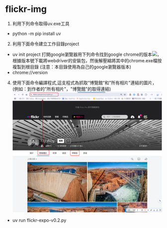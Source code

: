 # flickr-img


1. 利用下列命令取得uv.exe工具
  - python -m pip install uv
2. 利用下面命令建立工作目錄project
  - uv init project
   打開google瀏覽器用下列命令找到google chrome的版本![](images/google-version)，根據版本號下載將webdriver的安裝包，然後解壓縮將其中的chrome.exe檔按複製到根目錄 (注意：本目錄使用為自己的google瀏覽器版本)
- chrome://version 
4. 使用下面命令編譯程式,這支程式為抓取“博覽館“和"所有相片"連結的圖片，(例如：到作者的"所有相片"，"博覽館"的取得連結) ![](images/flickr001.png)
- uv run flickr-expo-v0.2.py

